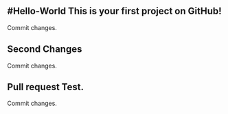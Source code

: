 #Hello-World
This is your first project on GitHub!
-----------------------------------------------
Commit changes.

Second Changes
-----------------------------------------------
Commit changes.

Pull request Test.
-----------------------------------------------
Commit changes.
